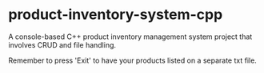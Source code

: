 # product-inventory-system-cpp
A console-based C++ product inventory management system project that involves CRUD and file handling.

Remember to press 'Exit' to have your products listed on a separate txt file.
